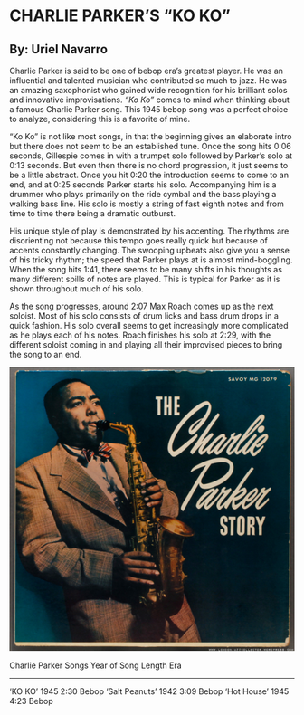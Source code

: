 # CHARLIE PARKER’S “KO KO”

## By: Uriel Navarro

Charlie Parker is said to be one of bebop era’s greatest player. He was
an influential and talented musician who contributed so much to jazz. He
was an amazing saxophonist who gained wide recognition for his brilliant
solos and innovative improvisations. _“Ko Ko”_ comes to mind when thinking
about a famous Charlie Parker song. This 1945 bebop song was a perfect
choice to analyze, considering this is a favorite of mine.

“Ko Ko” is not like most songs, in that the beginning gives an elaborate
intro but there does not seem to be an established tune. Once the song
hits 0:06 seconds, Gillespie comes in with a trumpet solo followed by
Parker’s solo at 0:13 seconds. But even then there is no chord
progression, it just seems to be a little abstract. Once you hit 0:20
the introduction seems to come to an end, and at 0:25 seconds Parker
starts his solo. Accompanying him is a drummer who plays primarily on
the ride cymbal and the bass playing a walking bass line. His solo is
mostly a string of fast eighth notes and from time to time there being a
dramatic outburst.

His unique style of play is demonstrated by his accenting. The rhythms
are disorienting not because this tempo goes really quick but because of
accents constantly changing. The swooping upbeats also give you a sense
of his tricky rhythm; the speed that Parker plays at is almost
mind-boggling. When the song hits 1:41, there seems to be many shifts in
his thoughts as many different spills of notes are played. This is
typical for Parker as it is shown throughout much of his solo.

As the song progresses, around 2:07 Max Roach comes up as the next
soloist. Most of his solo consists of drum licks and bass drum drops in
a quick fashion. His solo overall seems to get increasingly more
complicated as he plays each of his notes. Roach finishes his solo at
2:29, with the different soloist coming in and playing all their
improvised pieces to bring the song to an end.

![Charlie Parker](media/image1.jpg)

  Charlie Parker Songs   Year of Song   Length   Era
  ---------------------- -------------- -------- -------
  ‘KO KO’                1945           2:30     Bebop
  ‘Salt Peanuts’         1942           3:09     Bebop
  ‘Hot House’            1945           4:23     Bebop


